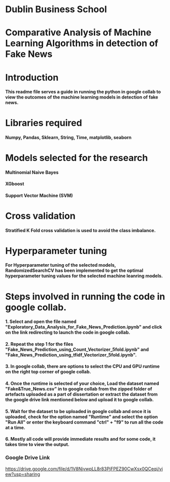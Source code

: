 # Dublin Business School

# Comparative Analysis of Machine Learning Algorithms in detection of Fake News

# Introduction
#### This readme file serves a guide in running the python in google collab to view the outcomes of the machine learning models in detection of fake news.

# Libraries required
#### Numpy, Pandas, Sklearn, String, Time, matplotlib, seaborn

# Models selected for the research
#### Multinomial Naive Bayes
#### XGboost
#### Support Vector Machine (SVM)

# Cross validation
#### Stratified K Fold cross validation is used to avoid the class imbalance.

# Hyperparameter tuning

#### For Hyperparameter tuning of the selected models, RandomizedSearchCV has been implemented to get the optimal hyperparameter tuning values for the selected machine leanring models.

# Steps involved in running the code in google collab.
#### 1. Select and open the file named "Exploratory_Data_Analysis_for_Fake_News_Prediction.ipynb" and click on the link redirecting to launch the code in google collab.
#### 2. Repeat the step 1 for the files "Fake_News_Prediction_using_Count_Vectorizer_5fold.ipynb" and "Fake_News_Prediction_using_tfidf_Vectorizer_5fold.ipynb".
#### 3. In google collab, there are options to select the CPU and GPU runtime on the right top corner of google collab.
#### 4. Once the runtime is selected of your choice, Load the dataset named "Fake&True_News.csv" in to google collab from the zipped folder of artefacts uploaded as a part of dissertation or extract the dataset from the google drive link mentioned below and upload it to google collab.
#### 5. Wait for the dataset to be uploaded in google collab and once it is uploaded, check for the option named "Runtime" and select the option "Run All" or enter the keyboard command "ctrl" + "f9" to run all the code at a time.
#### 6. Mostly all code will provide immediate results and for some code, it takes time to view the output.


### Google Drive Link

https://drive.google.com/file/d/1V8NjvwpLL8r83PjFPEZ90CwXsx0QCeqi/view?usp=sharing
